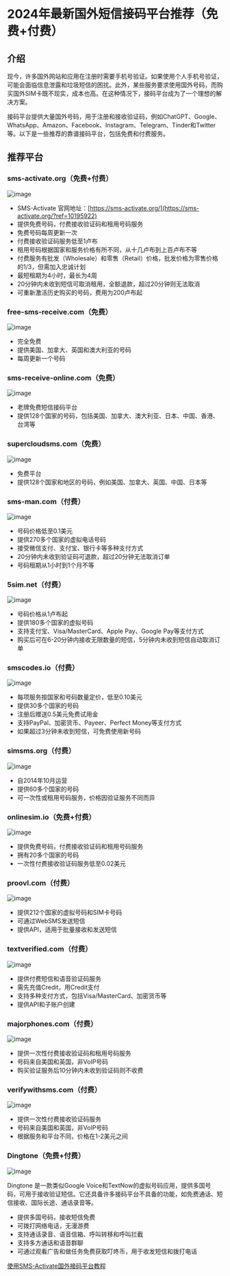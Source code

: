 # 2024年最新国外短信接码平台推荐（免费+付费）

## 介绍

现今，许多国外网站和应用在注册时需要手机号验证。如果使用个人手机号验证，可能会面临信息泄露和垃圾短信的困扰。此外，某些服务要求使用国外号码，而购买国外SIM卡既不现实，成本也高。在这种情况下，接码平台成为了一个理想的解决方案。

接码平台提供大量国外号码，用于注册和接收验证码，例如ChatGPT、Google、WhatsApp、Amazon、Facebook、Instagram、Telegram、Tinder和Twitter等。以下是一些推荐的靠谱接码平台，包括免费和付费服务。

## 推荐平台

### sms-activate.org（免费+付费）

![image](https://github.com/freddiewalchwmf25/JieMa/assets/169989972/3b257a03-2705-4b4a-b01f-4dca13f0bbf2)


- SMS-Activate 官网地址：[https://sms-activate.org/](https://sms-activate.org/?ref=10195922)
- 提供免费号码，付费接收验证码和租用号码服务
- 免费号码每周更新一次
- 付费接收验证码服务低至1卢布
- 租用号码根据国家和服务价格有所不同，从十几卢布到上百卢布不等
- 付费服务有批发（Wholesale）和零售（Retail）价格，批发价格为零售价格的1/3，但需加入忠诚计划
- 最短租期为4小时，最长为4周
- 20分钟内未收到短信可取消租用，全额退款，超过20分钟则无法取消
- 可重新激活历史购买的号码，费用为200卢布起


### free-sms-receive.com（免费）

![image](https://github.com/freddiewalchwmf25/JieMa/assets/169989972/14bba625-8f3f-471a-b180-c3115e6b67db)


- 完全免费
- 提供美国、加拿大、英国和澳大利亚的号码
- 每周更新一个号码

### sms-receive-online.com（免费）

![image](https://github.com/freddiewalchwmf25/JieMa/assets/169989972/6a1939c9-72ad-48ea-a74c-37d80a4aaea6)


- 老牌免费短信接码平台
- 提供128个国家的号码，包括美国、加拿大、澳大利亚、日本、中国、香港、台湾等

### supercloudsms.com（免费）

![image](https://github.com/freddiewalchwmf25/JieMa/assets/169989972/4d2a5117-8295-4f2c-9b6f-6c578e12c132)


- 免费平台
- 提供128个国家和地区的号码，例如美国、加拿大、英国、中国、日本等

### sms-man.com（付费）

![image](https://github.com/freddiewalchwmf25/JieMa/assets/169989972/ba4c41d0-5a05-4413-9bc0-5800b6a0d311)



- 号码价格低至0.1美元
- 提供270多个国家的虚拟电话号码
- 接受微信支付、支付宝、银行卡等多种支付方式
- 20分钟内未收到验证码可退款，超过20分钟无法取消订单
- 号码租期从1小时到1个月不等

### 5sim.net（付费）

![image](https://github.com/freddiewalchwmf25/JieMa/assets/169989972/84c9b5c7-8b95-4e85-9f41-630ad9a5700e)


- 号码价格从1卢布起
- 提供180多个国家的虚拟号码
- 支持支付宝、Visa/MasterCard、Apple Pay、Google Pay等支付方式
- 购买后可在6-20分钟内接收无限数量的短信，5分钟内未收到短信自动取消订单

### smscodes.io（付费）

![image](https://github.com/freddiewalchwmf25/JieMa/assets/169989972/152fdb89-95f8-41a4-9668-6010cfb3899a)


- 每项服务按国家和号码数量定价，低至0.10美元
- 提供30多个国家的号码
- 注册后赠送0.5美元免费试用金
- 支持PayPal、加密货币、Payeer、Perfect Money等支付方式
- 如果超过3分钟未收到短信，可免费使用新号码

### simsms.org（付费）

![image](https://github.com/freddiewalchwmf25/JieMa/assets/169989972/48161cd7-516f-4cd5-84bf-5e58c34a3014)


- 自2014年10月运营
- 提供60多个国家的号码
- 可一次性或租用号码服务，价格因验证服务不同而异

### onlinesim.io（免费+付费）

![image](https://github.com/freddiewalchwmf25/JieMa/assets/169989972/e071263c-ab9d-4297-82ff-b1d049b0699c)


- 提供免费号码，付费接收验证码和租用号码服务
- 拥有20多个国家的号码
- 一次性付费接收验证码服务低至0.02美元

### proovl.com（付费）

![image](https://github.com/freddiewalchwmf25/JieMa/assets/169989972/5f014b2d-6887-4c5e-863c-69506856e7b3)


- 提供212个国家的虚拟号码和SIM卡号码
- 可通过WebSMS发送短信
- 提供API，适用于批量接收和发送短信

### textverified.com（付费）

![image](https://github.com/freddiewalchwmf25/JieMa/assets/169989972/50246c5e-8864-425e-ae45-097663ce5fca)


- 提供付费短信和语音验证码服务
- 需先充值Credit，用Credit支付
- 支持多种支付方式，包括Visa/MasterCard、加密货币等
- 提供API和子账户创建

### majorphones.com（付费）

![image](https://github.com/freddiewalchwmf25/JieMa/assets/169989972/8feb8da7-f1a0-4a9d-9adf-2f2ce30dbc26)


- 提供一次性付费接收验证码和租用号码服务
- 号码来自美国和英国，非VoIP号码
- 购买验证服务后10分钟内未收到验证码则不收费

### verifywithsms.com（付费）

![image](https://github.com/freddiewalchwmf25/JieMa/assets/169989972/8397f2c4-5a75-44c6-9981-2cdffdf9a4cd)


- 提供一次性付费接收验证码服务
- 号码来自美国和英国，非VoIP号码
- 根据服务和平台不同，价格在1-2美元之间

### Dingtone（免费+付费）

![image](https://github.com/freddiewalchwmf25/JieMa/assets/169989972/72597911-10db-434a-99b7-7d44271bc203)

Dingtone 是一款类似Google Voice和TextNow的虚拟号码应用，提供多国号码，可用于接收验证短信。它还具备许多接码平台不具备的功能，如免费通话、短信接收、国际长途、通话录音等。

- 提供多国号码，接收短信免费
- 可拨打网络电话，无漫游费
- 支持通话录音、语音信箱、呼叫转移和呼叫拦截
- 支持多方通话和语音群聊
- 可通过观看广告和做任务免费获取叮咚币，用于收发短信和拨打电话


[使用SMS-Activate国外接码平台教程](https://github.com/bfresource1/jiaocheng)
